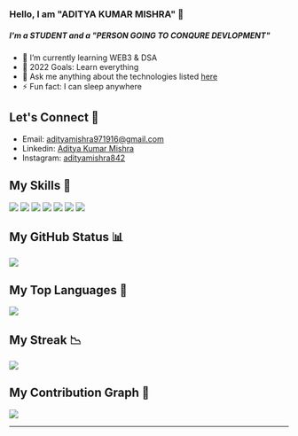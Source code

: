 ### Hello, I am  "ADITYA KUMAR MISHRA"  👋
##### I'm a STUDENT and a "PERSON GOING TO CONQURE DEVLOPMENT"

- 🌱 I’m currently learning WEB3 & DSA 
- 🥅 2022 Goals: Learn everything
- 💬 Ask me anything about the technologies listed [here](https://github.com/Adityamishra9719#my-skills-)
- ⚡ Fun fact: I can sleep anywhere

## Let's Connect 🤝
- Email: adityamishra971916@gmail.com
- Linkedin: [Aditya Kumar Mishra](https://www.linkedin.com/in/aditya-kumar-mishra-6a025b216)
- Instagram: [adityamishra842](https://www.instagram.com/adityamishra842/)  

## My Skills 💪
![](https://img.shields.io/badge/HTML5-E34F26?style=for-the-badge&logo=html5&logoColor=white)
![](https://img.shields.io/badge/CSS3-1572B6?style=for-the-badge&logo=css3&logoColor=white)
![](https://img.shields.io/badge/Bootstrap-563D7C?style=for-the-badge&logo=bootstrap&logoColor=white)
![](https://img.shields.io/badge/JavaScript-323330?style=for-the-badge&logo=javascript&logoColor=F7DF1E)
![](https://img.shields.io/badge/Node.js-339933?style=for-the-badge&logo=nodedotjs&logoColor=white)
![](https://img.shields.io/badge/Express.js-000000?style=for-the-badge&logo=express&logoColor=white)
![](https://img.shields.io/badge/MongoDB-4EA94B?style=for-the-badge&logo=mongodb&logoColor=white)


## My GitHub Status 📊
![](https://github-readme-stats.vercel.app/api?username=Adityamishra9719&show_icons=true&theme=dark&count_private=true&show_icons=true)

## My Top Languages 🔼
![](https://github-readme-stats.vercel.app/api/top-langs/?username=Adityamishra9719&theme=dark&langs_count=10)

## My Streak 📉
![](https://github-readme-streak-stats.herokuapp.com/?user=Adityamishra9719&theme=dark)

## My Contribution Graph 🙌
![](https://activity-graph.herokuapp.com/graph?username=Adityamishra9719&theme=react-dark)

---
